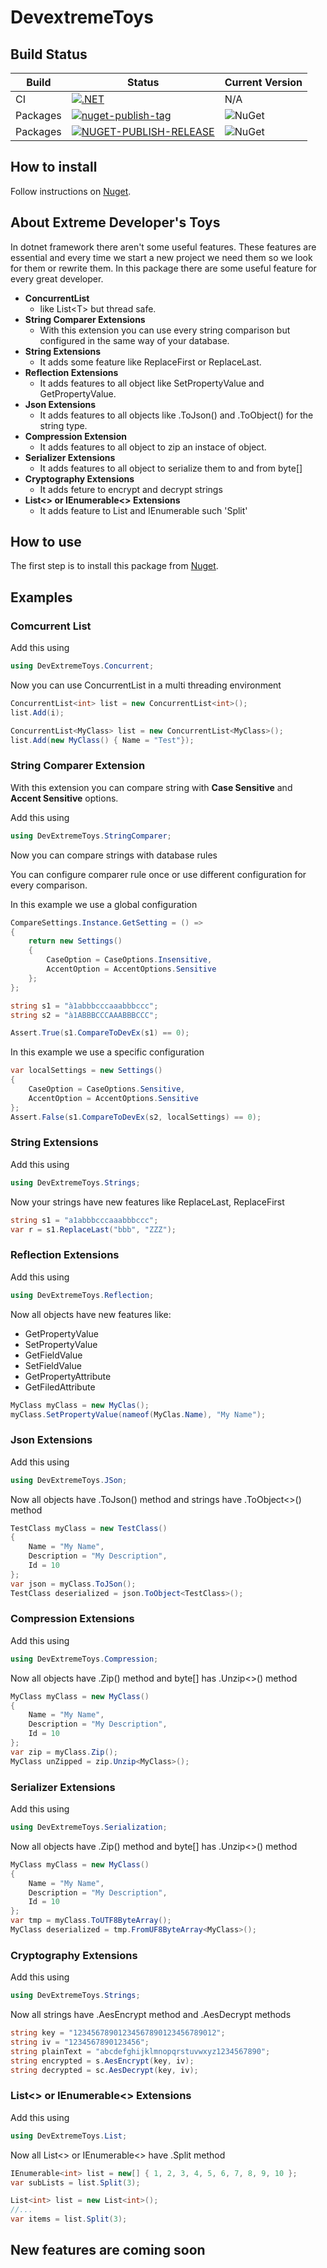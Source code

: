 # DevextremeToys

## Build Status

| Build | Status | Current Version |
| ------ | ------ | ------ |
| CI | [![.NET](https://github.com/AndreaPic/DevextremeToys/actions/workflows/dotnet.yml/badge.svg?branch=master)](https://github.com/AndreaPic/DevextremeToys/actions/workflows/dotnet.yml) | N/A
| Packages | [![nuget-publish-tag](https://github.com/AndreaPic/DevextremeToys/actions/workflows/nuget-publish-on-tag.yml/badge.svg)](https://github.com/AndreaPic/DevextremeToys/actions/workflows/nuget-publish-on-tag.yml) | ![NuGet](https://img.shields.io/nuget/v/DevextremeToys)
| Packages | [![NUGET-PUBLISH-RELEASE](https://github.com/AndreaPic/DevextremeToys/actions/workflows/nuget-publish-on-release.yml/badge.svg)](https://github.com/AndreaPic/DevextremeToys/actions/workflows/nuget-publish-on-release.yml) | ![NuGet](https://img.shields.io/nuget/v/DevextremeToys)

## How to install

Follow instructions on [Nuget](https://www.nuget.org/packages/DevextremeToys/).

## About Extreme Developer's Toys

In dotnet framework there aren't some useful features.
These features are essential and every time we start a new project we need them so we look for them or rewrite them.
In this package there are some useful feature for every great developer.

- **ConcurrentList**
  - like List\<T\> but thread safe.
- **String Comparer Extensions**
  - With this extension you can use every string comparison but configured in the same way of your database.
- **String Extensions**
  - It adds some feature like ReplaceFirst or ReplaceLast.
- **Reflection Extensions**
  - It adds features to all object like SetPropertyValue and GetPropertyValue.
- **Json Extensions**
  - It adds features to all objects like .ToJson() and .ToObject() for the string type.
- **Compression Extension**
  - It adds features to all object to zip an instace of object.
- **Serializer Extensions**
  - It adds features to all object to serialize them to and from byte[]
- **Cryptography Extensions**
  - It adds feture to encrypt and decrypt strings
- **List<> or IEnumerable<> Extensions**
  - It adds feature to List and IEnumerable such 'Split'

## How to use

The first step is to install this package from [Nuget](https://www.nuget.org/packages/DevextremeToys/).

## Examples

### Comcurrent List

Add this using

```C#
using DevExtremeToys.Concurrent;
```

Now you can use ConcurrentList in a multi threading environment

```C#
ConcurrentList<int> list = new ConcurrentList<int>();
list.Add(i);

ConcurrentList<MyClass> list = new ConcurrentList<MyClass>();
list.Add(new MyClass() { Name = "Test"});
```

### String Comparer Extension

With this extension you can compare string with **Case Sensitive** and **Accent Sensitive** options.

Add this using

```C#
using DevExtremeToys.StringComparer;
```

Now you can compare strings with database rules

You can configure comparer rule once or use different configuration for every comparison.

In this example we use a global configuration

```C#
CompareSettings.Instance.GetSetting = () =>
{
    return new Settings()
    {
        CaseOption = CaseOptions.Insensitive,
        AccentOption = AccentOptions.Sensitive
    };
};

string s1 = "à1abbbcccaaabbbccc";
string s2 = "à1ABBBCCCAAABBBCCC";

Assert.True(s1.CompareToDevEx(s1) == 0);
```

In this example we use a specific configuration

```C#
var localSettings = new Settings()
{
    CaseOption = CaseOptions.Sensitive,
    AccentOption = AccentOptions.Sensitive
};
Assert.False(s1.CompareToDevEx(s2, localSettings) == 0);
```

### String Extensions

Add this using

```C#
using DevExtremeToys.Strings;
```

Now your strings have new features like ReplaceLast, ReplaceFirst

```C#
string s1 = "a1abbbcccaaabbbccc";
var r = s1.ReplaceLast("bbb", "ZZZ");
```

### Reflection Extensions

Add this using

```C#
using DevExtremeToys.Reflection;
```

Now all objects have new features like:

- GetPropertyValue
- SetPropertyValue
- GetFieldValue
- SetFieldValue
- GetPropertyAttribute
- GetFiledAttribute

```C#
MyClass myClass = new MyClas();
myClass.SetPropertyValue(nameof(MyClas.Name), "My Name");
```

### Json Extensions

Add this using

```C#
using DevExtremeToys.JSon;
```

Now all objects have .ToJson() method and strings have .ToObject<>() method

```C#
TestClass myClass = new TestClass()
{
    Name = "My Name",
    Description = "My Description",
    Id = 10
};
var json = myClass.ToJSon();
TestClass deserialized = json.ToObject<TestClass>();
```

### Compression Extensions

Add this using

```C#
using DevExtremeToys.Compression;
```

Now all objects have .Zip() method and byte[] has .Unzip<>() method

```C#
MyClass myClass = new MyClass()
{
    Name = "My Name",
    Description = "My Description",
    Id = 10
};
var zip = myClass.Zip();
MyClass unZipped = zip.Unzip<MyClass>();
```

### Serializer Extensions

Add this using

```C#
using DevExtremeToys.Serialization;
```

Now all objects have .Zip() method and byte[] has .Unzip<>() method

```C#
MyClass myClass = new MyClass()
{
    Name = "My Name",
    Description = "My Description",
    Id = 10
};
var tmp = myClass.ToUTF8ByteArray();
MyClass deserialized = tmp.FromUF8ByteArray<MyClass>();
```

### Cryptography Extensions

Add this using

```C#
using DevExtremeToys.Strings;
```

Now all strings have .AesEncrypt method and .AesDecrypt methods

```C#
string key = "12345678901234567890123456789012";
string iv = "1234567890123456";
string plainText = "abcdefghijklmnopqrstuvwxyz1234567890";
string encrypted = s.AesEncrypt(key, iv);
string decrypted = sc.AesDecrypt(key, iv);
```

### List<> or IEnumerable<> Extensions

Add this using

```C#
using DevExtremeToys.List;
```

Now all List<> or IEnumerable<> have .Split method

```C#
IEnumerable<int> list = new[] { 1, 2, 3, 4, 5, 6, 7, 8, 9, 10 };
var subLists = list.Split(3);

List<int> list = new List<int>();
//...
var items = list.Split(3);
```

## New features are coming soon
